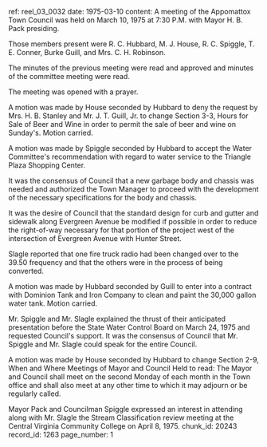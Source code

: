 ref: reel_03_0032
date: 1975-03-10
content: A meeting of the Appomattox Town Council was held on March 10, 1975 at 7:30 P.M. with Mayor H. B. Pack presiding.

Those members present were R. C. Hubbard, M. J. House, R. C. Spiggle, T. E. Conner, Burke Guill, and Mrs. C. H. Robinson.

The minutes of the previous meeting were read and approved and minutes of the committee meeting were read.

The meeting was opened with a prayer.

A motion was made by House seconded by Hubbard to deny the request by Mrs. H. B. Stanley and Mr. J. T. Guill, Jr. to change Section 3-3, Hours for Sale of Beer and Wine in order to permit the sale of beer and wine on Sunday's. Motion carried.

A motion was made by Spiggle seconded by Hubbard to accept the Water Committee's recommendation with regard to water service to the Triangle Plaza Shopping Center.

It was the consensus of Council that a new garbage body and chassis was needed and authorized the Town Manager to proceed with the development of the necessary specifications for the body and chassis.

It was the desire of Council that the standard design for curb and gutter and sidewalk along Evergreen Avenue be modified if possible in order to reduce the right-of-way necessary for that portion of the project west of the intersection of Evergreen Avenue with Hunter Street.

Slagle reported that one fire truck radio had been changed over to the 39.50 frequency and that the others were in the process of being converted.

A motion was made by Hubbard seconded by Guill to enter into a contract with Dominion Tank and Iron Company to clean and paint the 30,000 gallon water tank. Motion carried.

Mr. Spiggle and Mr. Slagle explained the thrust of their anticipated presentation before the State Water Control Board on March 24, 1975 and requested Council's support. It was the consensus of Council that Mr. Spiggle and Mr. Slagle could speak for the entire Council.

A motion was made by House seconded by Hubbard to change Section 2-9, When and Where Meetings of Mayor and Council Held to read: The Mayor and Council shall meet on the second Monday of each month in the Town office and shall also meet at any other time to which it may adjourn or be regularly called.

Mayor Pack and Councilman Spiggle expressed an interest in attending along with Mr. Slagle the Stream Classification review meeting at the Central Virginia Community College on April 8, 1975.
chunk_id: 20243
record_id: 1263
page_number: 1

